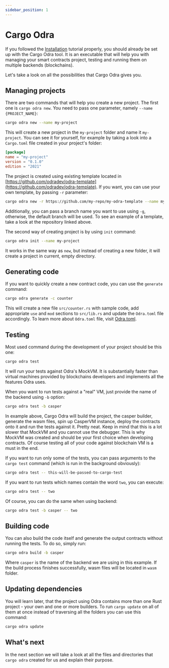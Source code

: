 ```yaml
---
sidebar_position: 1
---
```


# Cargo Odra
If you followed the [Installation](../getting-started/installation.md) tutorial properly,
you should already be set up with the Cargo Odra tool. It is an executable that will help you with
managing your smart contracts project, testing and running them on multiple backends (blockchains).

Let's take a look on all the possibilities that Cargo Odra gives you.

## Managing projects

There are two commands that will help you create a new project. The first one is `cargo odra new`.
You need to pass one parameter, namely `--name {PROJECT_NAME}`:

```bash
cargo odra new --name my-project
```

This will create a new project in the `my-project` folder and name it `my-project`. You can see it
for yourself, for example by taking a look into a `Cargo.toml` file created in your project's folder:

```toml
[package]
name = "my-project"
version = "0.1.0"
edition = "2021"
```
The project is created using existing template located in
[https://github.com/odradev/odra-template](https://github.com/odradev/odra-template).
If you want, you can use your own template, by passing `-r` parameter:

```bash
cargo odra new -r https://github.com/my-repo/my-odra-template --name my-project
```

Additionally, you can pass a branch name you want to use using `-g`, otherwise, the default
branch will be used. To see an example of a template, take a look at the repository linked above.

The second way of creating project is by using `init` command:

```bash
cargo odra init --name my-project
```

It works in the same way as `new`, but instead of creating a new folder, it will create a project
in current, empty directory.

## Generating code
If you want to quickly create a new contract code, you can use the `generate` command:

```bash
cargo odra generate -c counter 
```

This will create a new file `src/counter.rs` with sample code, add appropriate `use` and `mod` sections
to `src/lib.rs` and update the `Odra.toml` file accordingly. To learn more about `Odra.toml` file,
visit [Odra.toml](03-odra-toml.md).

## Testing
Most used command during the development of your project should be this one:

```bash
cargo odra test
```
It will run your tests against Odra's MockVM. It is substantially faster than virtual machines
provided by blockchains developers and implements all the features Odra uses.

When you want to run tests against a "real" VM, just provide the name of the backend using `-b`
option: 

```bash
cargo odra test -b casper
```

In example above, Cargo Odra will build the project, the casper builder, generate the wasm files,
spin up CasperVM instance, deploy the contracts onto it and run the tests against it. Pretty neat.
Keep in mind that this is a lot slower that MockVM and you cannot use the debugger.
This is why MockVM was created and should be your first choice when developing contracts.
Of course testing all of your code against blockchain VM is a must in the end.

If you want to run only some of the tests, you can pass arguments to the `cargo test` command
(which is run in the background obviously):

```bash
cargo odra test -- this-will-be-passed-to-cargo-test
```

If you want to run tests which names contain the word `two`, you can execute:

```bash
cargo odra test -- two
```

Of course, you can do the same when using backend:

```bash
cargo odra test -b casper -- two
```

## Building code

You can also build the code itself and generate the output contracts without running the tests.
To do so, simply run:

```bash
cargo odra build -b casper
```

Where `casper` is the name of the backend we are using in this example. If the build process
finishes successfully, wasm files will be located in `wasm` folder.

## Updating dependencies
You will learn later, that the project using Odra contains more than one Rust project - your own and
one or more builders. To run `cargo update` on all of them at once instead of traversing all the folders
you can use this command:

```bash
cargo odra update
```

## What's next
In the next section we will take a look at all the files and directories that `cargo odra` created
for us and explain their purpose.
